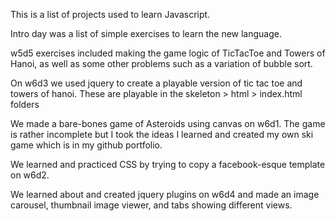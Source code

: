 This is a list of projects used to learn Javascript.

Intro day was a list of simple exercises to learn the new language.

w5d5 exercises included making the game logic of TicTacToe and Towers of Hanoi, as well as some other problems such as a variation of bubble sort.

On w6d3 we used jquery to create a playable version of tic tac toe and towers of hanoi. These are playable in the skeleton > html > index.html folders

We made a bare-bones game of Asteroids using canvas on w6d1. The game is rather incomplete but I took the ideas I learned and created my own ski game which is in my github portfolio.

We learned and practiced CSS by trying to copy a facebook-esque template on w6d2.

We learned about and created jquery plugins on w6d4 and made an image carousel, thumbnail image viewer, and tabs showing different views.
